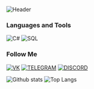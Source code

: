 ![Header](https://github.com/kenikF/kenikF/blob/main/assets/KenikF.gif)

### Languages and Tools

![C#](https://img.shields.io/badge/-CSHARP-090909?style-for-the-badge&logo=c#)
![SQL](https://img.shields.io/badge/-SQL-090909?style-for-the-badge&logo=mysql)

### Follow Me

[![VK](https://img.shields.io/badge/-VK-090909?style-for-the-badge&logo=vk&logoColor=007BB6)](https://vk.com/id672065640)
[![TELEGRAM](https://img.shields.io/badge/-TELEGRAM-090909?style-for-the-badge&logo=telegram)](https://web.telegram.org/k/#@opozelovel)
[![DISCORD](https://img.shields.io/badge/-DISCORD-090909?style-for-the-badge&logo=discord)](https://discordapp.com/users/766231695011217408/)

![Github stats](https://github-readme-stats.vercel.app/api?username=kenikF&show_icons=true&theme=github_dark)
![Top Langs](https://github-readme-stats.vercel.app/api/top-langs/?username=kenikF&show_icons=true&theme=github_dark)
